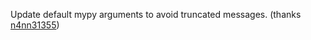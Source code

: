Update default mypy arguments to avoid truncated messages. (thanks [n4nn31355](https://github.com/n4nn31355))
